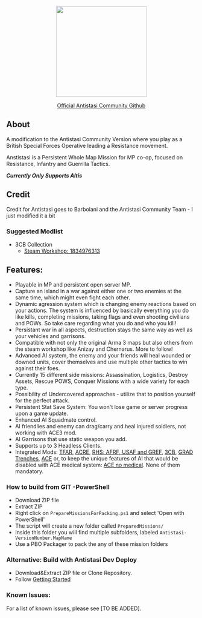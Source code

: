 <div>
<p align="center">
    <img src="https://avatars0.githubusercontent.com/u/53788409?s=200&v=4" width="240">
</p>

<p align="center">
    <a href="https://github.com/official-antistasi-community/A3-Antistasi/">
        Official Antistasi Community Github
    </a>
    </a>
</p>

</div>

## About
A modification to the Antistasi Community Version where you play as a British Special Forces Operative leading a Resistance movement.

Anstistasi is a Persistent Whole Map Mission for MP co-op, focused on Resistance, Infantry and Guerrilla Tactics.

***Currently Only Supports Altis***

## Credit
Credit for Antistasi goes to Barbolani and the Antistasi Community Team - I just modified it a bit

### Suggested Modlist
- 3CB Collection
    - [Steam Workshop: 1834976313](https://steamcommunity.com/sharedfiles/filedetails/?id=1834976313)

## Features:

- Playable in MP and persistent open server MP.
- Capture an island in a war against either one or two enemies at the same time, which might even fight each other.
- Dynamic agression system which is changing enemy reactions based on your actions. The system is influenced by basically everything you do like kills, completing missions, taking flags and even shooting civilians and POWs. So take care regarding what you do and who you kill!
- Persistant war in all aspects, destruction stays the same way as well as your vehicles and garrisons.
- Compatible with not only the original Arma 3 maps but also others from the steam workshop like Anizay and Chernarus. More to follow!
- Advanced AI system, the enemy and your friends will heal wounded or downed units, cover themselves and use multiple other tactics to win against their foes.
- Currently 15 different side missions: Assassination, Logistics, Destroy Assets, Rescue POWS, Conquer Missions with a wide variety for each type.
- Possibility of Undercovered approaches - utilize that to position yourself for the perfect attack.
- Persistent Stat Save System: You won't lose game or server progress upon a game update.
- Enhanced AI Squadmate control.
- AI friendlies and enemy can drag/carry and heal injured soldiers, not working with ACE3 mod.
- AI Garrisons that use static weapon you add.
- Supports up to 3 Headless Clients.
- Integrated Mods: [TFAR](https://steamcommunity.com/sharedfiles/filedetails/?id=620019431), [ACRE](https://steamcommunity.com/sharedfiles/filedetails/?id=751965892), [RHS: AFRF, USAF and GREF](https://steamcommunity.com/workshop/filedetails/?id=843770737), [3CB](https://steamcommunity.com/sharedfiles/filedetails/?id=1834976313), [GRAD Trenches](https://steamcommunity.com/sharedfiles/filedetails/?id=1224892496&searchtext=grad+trenches), [ACE](https://steamcommunity.com/sharedfiles/filedetails/?id=463939057) or, to keep the unique features of AI that would be disabled with ACE medical system: [ACE no medical](https://steamcommunity.com/sharedfiles/filedetails/?id=1316471790). None of them mandatory.

### How to build from GIT -PowerShell
- Download ZIP file
- Extract ZIP
- Right click on `PrepareMissionsForPacking.ps1` and select 'Open with PowerShell'
- The script will create a new folder called `PreparedMissions/`
- Inside this folder you will find multiple subfolders, labeled `Antistasi-VersionNumber.MapName`
- Use a PBO Packager to pack the any of these mission folders

### Alternative: Build with Antistasi Dev Deploy
- Download&Extract ZIP file or Clone Repository.
- Follow [Getting Started](https://github.com/official-antistasi-community/A3-Antistasi/wiki/Build-With-ADD)

### Known Issues:
For a list of known issues, please see [TO BE ADDED].
